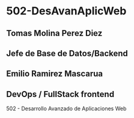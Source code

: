 # 502-DesAvanAplicWeb

## Tomas Molina Perez Diez

## Jefe de Base de Datos/Backend

## Emilio Ramirez Mascarua

## DevOps / FullStack frontend

502 - Desarrollo Avanzado de Aplicaciones Web
